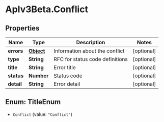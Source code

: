 # ApIv3Beta.Conflict

## Properties

Name | Type | Description | Notes
------------ | ------------- | ------------- | -------------
**errors** | [**Object**](.md) | Information about the conflict | [optional] 
**type** | **String** | RFC for status code definitions | [optional] 
**title** | **String** | Error title | [optional] 
**status** | **Number** | Status code | [optional] 
**detail** | **String** | Error detail | [optional] 



## Enum: TitleEnum


* `Conflict` (value: `"Conflict"`)




